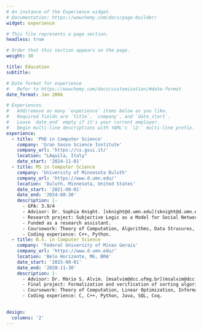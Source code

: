 ```yaml
---
# An instance of the Experience widget.
# Documentation: https://wowchemy.com/docs/page-builder/
widget: experience

# This file represents a page section.
headless: true

# Order that this section appears on the page.
weight: 30

title: Education
subtitle:

# Date format for experience
#   Refer to https://wowchemy.com/docs/customization/#date-format
date_format: Jan 2006

# Experiences.
#   Add/remove as many `experience` items below as you like.
#   Required fields are `title`, `company`, and `date_start`.
#   Leave `date_end` empty if it's your current employer.
#   Begin multi-line descriptions with YAML's `|2-` multi-line prefix.
experience:
  - title: 'PhD in Computer Science'
    company: 'Gran Sasso Science Institute'
    company_url: 'https://cs.gssi.it/'
    location: "LAquila, Italy"
    date_start: '2024-11-01'
  - title: MS in Computer Science
    company: 'University of Minnesota Duluth'
    company_url: 'https://www.d.umn.edu/'
    location: 'Duluth, Minnesota, United States'
    date_start: '2021-08-01'
    date_end: '2024-08-30'
    description: |-
      - GPA: 3.9/4
      - Advisor: Dr. Sophia Knight. [sknight@d.umn.edu](sknight@d.umn.edu)
      - Research project: Subjective Logic as a Model for Social Networks.
      - Funded as a research assistant.
      - Coursework: Theory of Computation, Algorithms, Data Strucures, Artificial Intelligence, Modeling with Dynamic Systems, Modal Logic.
      - Coding experience: C++, Python.
  - title: B.S. in Computer Science
    company: 'Federal University of Minas Gerais'
    company_url: 'https://www.d.umn.edu/'
    location: 'Belo Horizonte, MG, BRA'
    date_start: '2015-08-01'
    date_end: '2020-11-30'
    description: |-
      - Advisor: Dr. Mário S. Alvim. [msalvim@dcc.ufmg.br](msalvim@dcc.ufmg.br)
      - Final project: Formalization and verification of sorting algorithms using the Coq proof assistant.
      - Coursework: Theory of Computation, Linear Optimization, Information Theory, Graph Theory, Data Science, Human Centered Machine Learning, Quantum Computing, Game Theory, Logic Programming.
      - Coding experience: C, C++, Python, Java, SQL, Coq.
        

design:
  columns: '2'
---
```


